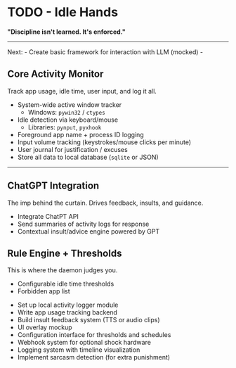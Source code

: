 # TODO - Idle Hands

**"Discipline isn't learned. It's enforced."**

---

Next:
    - Create basic framework for interaction with LLM (mocked)
    - 

## Core Activity Monitor

Track app usage, idle time, user input, and log it all.

- System-wide active window tracker
    - Windows: `pywin32` / `ctypes`
- Idle detection via keyboard/mouse
    - Libraries: `pynput`, `pyxhook`
- Foreground app name + process ID logging
- Input volume tracking (keystrokes/mouse clicks per minute)
- User journal for justification / excuses
- Store all data to local database (`sqlite` or JSON)

---

## ChatGPT Integration

The imp behind the curtain. Drives feedback, insults, and guidance.

- Integrate ChatPT API
- Send summaries of activity logs for response
- Contextual insult/advice engine powered by GPT


## Rule Engine + Thresholds

This is where the daemon judges you.

- Configurable idle time thresholds
- Forbidden app list

* Set up local activity logger module
* Write app usage tracking backend
* Build insult feedback system (TTS or audio clips)
* UI overlay mockup
* Configuration interface for thresholds and schedules
* Webhook system for optional shock hardware
* Logging system with timeline visualization
* Implement sarcasm detection (for extra punishment)